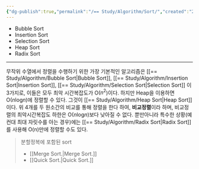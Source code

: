 ```yaml
---
{"dg-publish":true,"permalink":"/== Study/Algorithm/Sort/","created":"2023-12-04T23:03:42.000+09:00","updated":"2025-01-14T15:33:43.000+09:00"}
---
```


- Bubble Sort
- Insertion Sort
- Selection Sort
- Heap Sort
- Radix Sort
---
무작위 수열에서 정렬을 수행하기 위한 가장 기본적인 알고리즘은 [[== Study/Algorithm/Bubble Sort\|Bubble Sort]], [[== Study/Algorithm/Insertion Sort\|Insertion Sort]], [[== Study/Algorithm/Selection Sort\|Selection Sort]] 이 3가지로, 이들은 모두 최악 시간복잡도가 O($n^2$)이다.
하지만 Heap을 이용하면 O($n$log$n$)에 정렬할 수 있다. 그것이 [[== Study/Algorithm/Heap Sort\|Heap Sort]]이다.
위 4개를 두 원소간의 비교를 통해 정렬을 한다 하여, **비교정렬**이라 하며, 비교정렬의 최악시간복잡도 하한은 O($n$log$n$)보다 낮아질 수 없다.
뿐만아니라 특수한 상황(예컨대 최대 자릿수를 아는 경우)에는 [[== Study/Algorithm/Radix Sort\|Radix Sort]]를 사용해 O(n)만에 정렬할 수도 있다.

>분할정복에 포함된 sort
>- [[Merge Sort.\|Merge Sort.]]
>- [[Quick Sort.\|Quick Sort.]]


